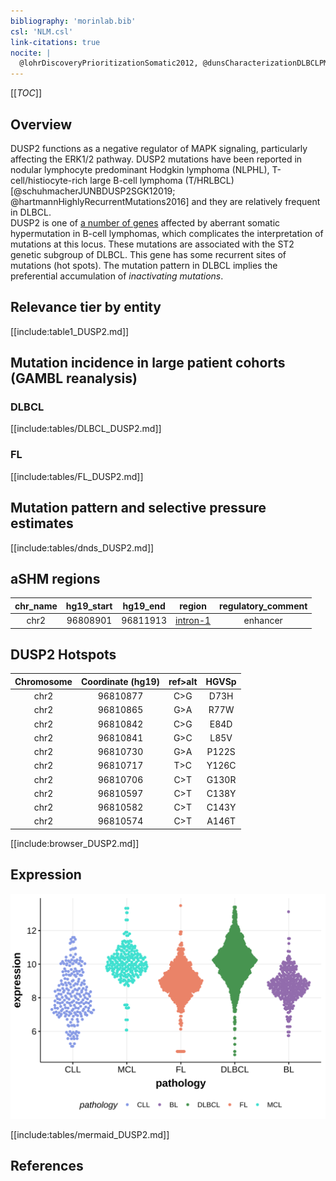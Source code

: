 ```yaml
---
bibliography: 'morinlab.bib'
csl: 'NLM.csl'
link-citations: true
nocite: |
  @lohrDiscoveryPrioritizationSomatic2012, @dunsCharacterizationDLBCLPMBL2021, @hartmannHighlyRecurrentMutations2016, @morinMutationalStructuralAnalysis2013, @schuhmacherJUNBDUSP2SGK12019, 
---
```

[[_TOC_]]

## Overview

DUSP2 functions as a negative regulator of MAPK signaling, particularly affecting the ERK1/2 pathway. 
DUSP2 mutations have been reported in nodular lymphocyte predominant Hodgkin lymphoma (NLPHL), T-cell/histiocyte-rich large B-cell lymphoma (T/HRLBCL)[@schuhmacherJUNBDUSP2SGK12019; @hartmannHighlyRecurrentMutations2016] and they are relatively frequent in DLBCL.  
DUSP2 is one of [a number of genes](https://github.com/morinlab/LLMPP/wiki/ashm) affected by aberrant somatic hypermutation in B-cell lymphomas, which complicates the interpretation of mutations at this locus. 
These mutations are associated with the ST2 genetic subgroup of DLBCL. 
This gene has some recurrent sites of mutations (hot spots). 
The mutation pattern in DLBCL implies the preferential accumulation of *inactivating mutations*.


## Relevance tier by entity

[[include:table1_DUSP2.md]]

## Mutation incidence in large patient cohorts (GAMBL reanalysis)

### DLBCL
[[include:tables/DLBCL_DUSP2.md]]

### FL
[[include:tables/FL_DUSP2.md]]

## Mutation pattern and selective pressure estimates

[[include:tables/dnds_DUSP2.md]]

## aSHM regions

|chr_name|hg19_start|hg19_end|region                                                                                        |regulatory_comment|
|:--------:|:----------:|:--------:|:----------------------------------------------------------------------------------------------:|:------------------:|
|chr2    |96808901  |96811913|[intron-1](https://genome.ucsc.edu/s/rdmorin/GAMBL%20hg19?position=chr2%3A96808901%2D96811913)|enhancer          |



## DUSP2 Hotspots

| Chromosome |Coordinate (hg19) | ref>alt | HGVSp | 
 | :---:| :---: | :--: | :---: |
| chr2 | 96810877 | C>G | D73H |
| chr2 | 96810865 | G>A | R77W |
| chr2 | 96810842 | C>G | E84D |
| chr2 | 96810841 | G>C | L85V |
| chr2 | 96810730 | G>A | P122S |
| chr2 | 96810717 | T>C | Y126C |
| chr2 | 96810706 | C>T | G130R |
| chr2 | 96810597 | C>T | C138Y |
| chr2 | 96810582 | C>T | C143Y |
| chr2 | 96810574 | C>T | A146T |

[[include:browser_DUSP2.md]]

## Expression
![](images/gene_expression/DUSP2_by_pathology.svg)
<!-- ORIGIN: morinMutationalStructuralAnalysis2013 -->
<!-- PMBL: dunsCharacterizationDLBCLPMBL2021b -->
<!-- DLBCL: morinMutationalStructuralAnalysis2013 -->

[[include:tables/mermaid_DUSP2.md]]

## References


